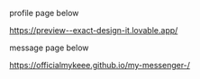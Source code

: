 profile page below 

https://preview--exact-design-it.lovable.app/

message page below 

https://officialmykeee.github.io/my-messenger-/
